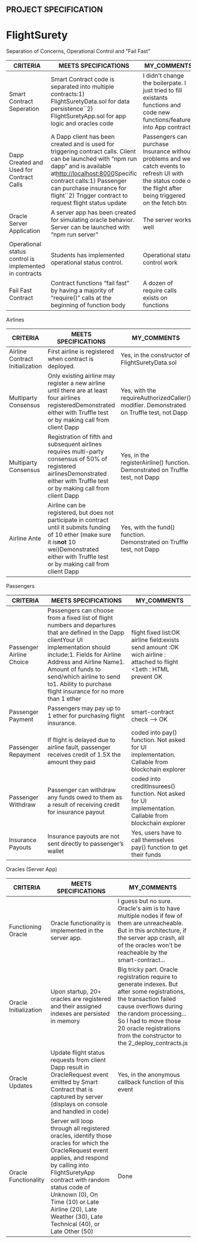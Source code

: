 ## PROJECT SPECIFICATION

# FlightSurety

Separation of Concerns, Operational Control and “Fail Fast”

| **CRITERIA**                                           | **MEETS SPECIFICATIONS**                                                                                                                                                                                                                                                                                           | MY_COMMENTS                                                                                                                                                    |
| ------------------------------------------------------ | ------------------------------------------------------------------------------------------------------------------------------------------------------------------------------------------------------------------------------------------------------------------------------------------------------------------ | -------------------------------------------------------------------------------------------------------------------------------------------------------------- |
| Smart Contract Seperation                              | Smart Contract code is separated into multiple contracts:1) FlightSuretyData.sol for data persistence``2) FlightSuretyApp.sol for app logic and oracles code                                                                                                                                                       | I didn't change the boilerpate. I just tried to fill existants functions and code new functions/features into App contract                                     |
| Dapp Created and Used for Contract Calls               | A Dapp client has been created and is used for triggering contract calls. Client can be launched with “npm run dapp” and is available at[http://localhost:8000](http://localhost:8000/)Specific contract calls:1) Passenger can purchase insurance for flight``2) Trigger contract to request flight status update | Passengers can purchase Insurance without problems and we catch events to refresh UI with the status code of the flight after being triggered on the fetch btn |
| Oracle Server Application                              | A server app has been created for simulating oracle behavior. Server can be launched with “npm run server”                                                                                                                                                                                                         | The server works well                                                                                                                                          |
| Operational status control is implemented in contracts | Students has implemented operational status control.                                                                                                                                                                                                                                                               | Operational status control work                                                                                                                                |
| Fail Fast Contract                                     | Contract functions “fail fast” by having a majority of “require()” calls at the beginning of function body                                                                                                                                                                                                         | A dozen of require calls exists on functions                                                                                                                   |

Airlines

| **CRITERIA**                    | **MEETS SPECIFICATIONS**                                                                                                                                                                                     | MY_COMMENTS                                                                              |
| ------------------------------- | ------------------------------------------------------------------------------------------------------------------------------------------------------------------------------------------------------------ | ---------------------------------------------------------------------------------------- |
| Airline Contract Initialization | First airline is registered when contract is deployed.                                                                                                                                                       | Yes, in the constructor of FlightSuretyData.sol                                          |
| Multiparty Consensus            | Only existing airline may register a new airline until there are at least four airlines registeredDemonstrated either with Truffle test or by making call from client Dapp                                   | Yes, with the requireAuthorizedCaller() modifier. Demonstrated on Truffle test, not Dapp |
| Multiparty Consensus            | Registration of fifth and subsequent airlines requires multi-party consensus of 50% of registered airlinesDemonstrated either with Truffle test or by making call from client Dapp                           | Yes, in the registerAirline() function. Demonstrated on Truffle test, not Dapp           |
| Airline Ante                    | Airline can be registered, but does not participate in contract until it submits funding of 10 ether (make sure it is**not** 10 wei)Demonstrated either with Truffle test or by making call from client Dapp | Yes, with the fund() function.<br />Demonstrated on Truffle test, not Dapp               |

Passengers

| **CRITERIA**             | **MEETS SPECIFICATIONS**                                                                                                                                                                                                                                                                                            | MY_COMMENTS                                                                                                                             |
| ------------------------ | ------------------------------------------------------------------------------------------------------------------------------------------------------------------------------------------------------------------------------------------------------------------------------------------------------------------- | --------------------------------------------------------------------------------------------------------------------------------------- |
| Passenger Airline Choice | Passengers can choose from a fixed list of flight numbers and departures that are defined in the Dapp clientYour UI implementation should include:1. Fields for Airline Address and Airline Name1. Amount of funds to send/which airline to send to1. Ability to purchase flight insurance for no more than 1 ether | flight fixed list:OK<br />airline field:exists<br />send amount :OK<br />wich airline : attached to flight<br /><1eth : HTML prevent OK |
| Passenger Payment        | Passengers may pay up to 1 ether for purchasing flight insurance.                                                                                                                                                                                                                                                   | smart-contract check --> OK                                                                                                             |
| Passenger Repayment      | If flight is delayed due to airline fault, passenger receives credit of 1.5X the amount they paid                                                                                                                                                                                                                   | coded into pay() function. Not asked for UI implementation. Callable from blockchain explorer                                           |
| Passenger Withdraw       | Passenger can withdraw any funds owed to them as a result of receiving credit for insurance payout                                                                                                                                                                                                                  | coded into creditInsurees() function. Not asked for UI implementation. Callable from blockchain explorer                                |
| Insurance Payouts        | Insurance payouts are not sent directly to passenger’s wallet                                                                                                                                                                                                                                                       | Yes, users have to call themselves pay() function to get their funds                                                                    |

Oracles (Server App)

| **CRITERIA**          | **MEETS SPECIFICATIONS**                                                                                                                                                                                                                                                                                      | MY_COMMENTS                                                                                                                                                                                                                                                             |
| --------------------- | ------------------------------------------------------------------------------------------------------------------------------------------------------------------------------------------------------------------------------------------------------------------------------------------------------------- | ----------------------------------------------------------------------------------------------------------------------------------------------------------------------------------------------------------------------------------------------------------------------- |
| Functioning Oracle    | Oracle functionality is implemented in the server app.                                                                                                                                                                                                                                                        | I guess but no sure. Oracle's aim is to have multiple nodes if few of them are unreacheable. But in this architecture, if the server app crash, all of the oracles won't be reacheable by the smart-contract...                                                         |
| Oracle Initialization | Upon startup, 20+ oracles are registered and their assigned indexes are persisted in memory                                                                                                                                                                                                                   | Big tricky part. Oracle registration require to generate indexes. But after some registrations, the transaction failed cause overflows during the random processing... So I had to move those 20 oracle registrations from the constructor to the 2_deploy_contracts.js |
| Oracle Updates        | Update flight status requests from client Dapp result in OracleRequest event emitted by Smart Contract that is captured by server (displays on console and handled in code)                                                                                                                                   | Yes, in the anonymous callback function of this event                                                                                                                                                                                                                   |
| Oracle Functionality  | Server will loop through all registered oracles, identify those oracles for which the OracleRequest event applies, and respond by calling into FlightSuretyApp contract with random status code of Unknown (0), On Time (10) or Late Airline (20), Late Weather (30), Late Technical (40), or Late Other (50) | Done                                                                                                                                                                                                                                                                    |
